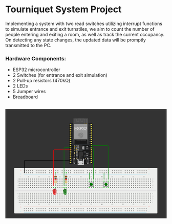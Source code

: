 # Tourniquet System Project

Implementing a system with two read switches utilizing interrupt functions to simulate entrance and exit turnstiles, we aim to count the number of people entering and exiting a room, as well as track the current occupancy. On detecting any state changes, the updated data will be promptly transmitted to the PC.

### Hardware Components:

- ESP32 microcontroller
- 2 Switches (for entrance and exit simulation)
- 2 Pull-up resistors (470kΩ)
- 2 LEDs
- 5 Jumper wires
- Breadboard

##
![Mount](https://github.com/JMatoso/TourniquetSystemProject/blob/main/mount.png?raw=true)
